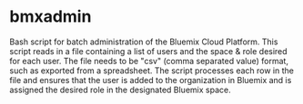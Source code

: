 # bmxadmin
Bash script for batch administration of the Bluemix Cloud Platform.
This script reads in a file containing a list of users and the space & role desired for each user. The file needs to be "csv" (comma separated value) format, such as exported from a spreadsheet.
The script processes each row in the file and ensures that the user is added to the organization in Bluemix and is assigned the desired role in the designated Bluemix space.
